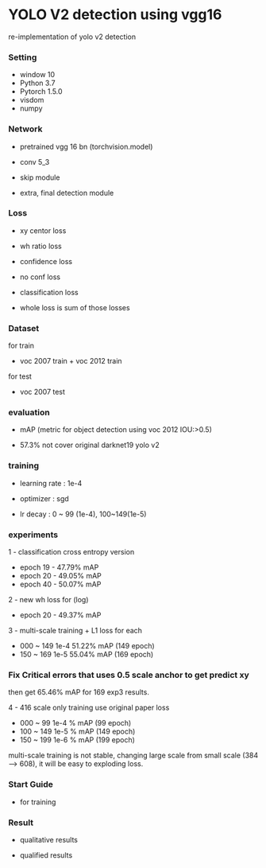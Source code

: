 # YOLO V2 detection using vgg16

re-implementation of yolo v2 detection 

### Setting

- window 10 
- Python 3.7
- Pytorch 1.5.0
- visdom
- numpy 

### Network

- pretrained vgg 16 bn (torchvision.model)

- conv 5_3

- skip module

- extra, final detection module 

### Loss

- xy centor loss 

- wh ratio loss 

- confidence loss

- no conf loss

- classification loss 

- whole loss is sum of those losses

### Dataset

for train 
- voc 2007 train + voc 2012 train

for test
- voc 2007 test

### evaluation 

- mAP (metric for object detection using voc 2012 IOU:>0.5)

- 57.3% not cover original darknet19 yolo v2 

### training 

- learning rate : 1e-4

- optimizer : sgd

- lr decay : 0 ~ 99 (1e-4), 100~149(1e-5)

### experiments

1 -  classification cross entropy version 

- epoch 19 - 47.79% mAP
- epoch 20 - 49.05% mAP
- epoch 40 - 50.07% mAP

2 - new wh loss for (log)

- epoch 20 - 49.37% mAP

3 - multi-scale training + L1 loss for each 

- 000 ~ 149 1e-4 51.22% mAP (149 epoch)
- 150 ~ 169 1e-5 55.04% mAP (169 epoch)

### Fix Critical errors that uses 0.5 scale anchor to get predict xy   

then get 65.46% mAP for 169 exp3 results. 

4 - 416 scale only training use original paper loss  

- 000 ~ 99  1e-4 % mAP (99 epoch)
- 100 ~ 149 1e-5 % mAP (149 epoch)
- 150 ~ 199 1e-6 % mAP (199 epoch)

multi-scale training is not stable, changing large scale from small scale (384 --> 608), it will be easy to exploding loss.

### Start Guide

- for training

### Result 

- qualitative results

- qualified results

